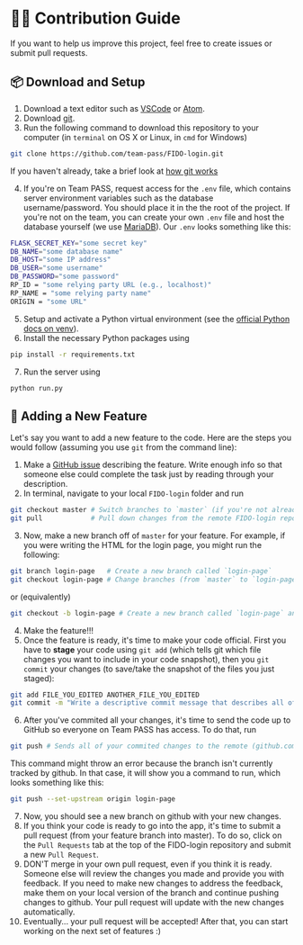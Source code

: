 # 👨‍💻 Contribution Guide

If you want to help us improve this project, feel free to create issues or submit pull requests.

## 📦 Download and Setup

1. Download a text editor such as [VSCode](https://code.visualstudio.com/) or [Atom](https://atom.io/).
2. Download [git](https://git-scm.com/downloads).
3. Run the following command to download this repository to your computer (in `terminal` on OS X or Linux, in `cmd` for Windows)

```bash
git clone https://github.com/team-pass/FIDO-login.git
```

If you haven't already, take a brief look at [how git works](https://guides.github.com/introduction/git-handbook/)

4. If you're on Team PASS, request access for the `.env` file, which contains server environment variables such as the database username/password. You should place it in the the root of the project. If you're not on the team, you can create your own `.env` file and host the database yourself (we use [MariaDB](https://mariadb.org/)). Our `.env` looks something like this:

```bash
FLASK_SECRET_KEY="some secret key"
DB_NAME="some database name"
DB_HOST="some IP address"
DB_USER="some username"
DB_PASSWORD="some password"
RP_ID = "some relying party URL (e.g., localhost)"
RP_NAME = "some relying party name"
ORIGIN = "some URL"
```

5. Setup and activate a Python virtual environment (see the [official Python docs on venv](https://docs.python.org/3/tutorial/venv.html)).
6. Install the necessary Python packages using

```bash
pip install -r requirements.txt
```

7. Run the server using 

```bash
python run.py
```

## 📝 Adding a New Feature


Let's say you want to add a new feature to the code. Here are the steps you would follow (assuming you use `git` from the command line):

1. Make a [GitHub issue](https://github.com/team-pass/FIDO-login/issues) describing the feature. Write enough info so that someone else could complete the task just by reading through your description.
2. In terminal, navigate to your local `FIDO-login` folder and run

```bash
git checkout master # Switch branches to `master` (if you're not already there)
git pull            # Pull down changes from the remote FIDO-login repository (on github.com)
```

3. Now, make a new branch off of `master` for your feature. For example, if you were writing the HTML for the login page, you might run the following:

```bash
git branch login-page   # Create a new branch called `login-page`
git checkout login-page # Change branches (from `master` to `login-page`)
```

or (equivalently)

```bash
git checkout -b login-page # Create a new branch called `login-page` and check it out
```

4. Make the feature!!!
5. Once the feature is ready, it's time to make your code official. First you have to **stage** your code using `git add` (which tells git which file changes you want to include in your code snapshot), then you `git commit` your changes (to save/take the snapshot of the files you just staged):

```bash
git add FILE_YOU_EDITED ANOTHER_FILE_YOU_EDITED
git commit -m "Write a descriptive commit message that describes all of the changes you made"
```

6. After you've commited all your changes, it's time to send the code up to GitHub so everyone on Team PASS has access. To do that, run

```bash
git push # Sends all of your commited changes to the remote (github.com)
```

This command might throw an error because the branch isn't currently tracked by github. In that case, it will show you a command to run, which looks something like this:

```bash
git push --set-upstream origin login-page
```

7. Now, you should see a new branch on github with your new changes.
8. If you think your code is ready to go into the app, it's time to submit a pull request (from your feature branch into master). To do so, click on the `Pull Requests` tab at the top of the FIDO-login repository and submit a new `Pull Request`.
8. DON'T merge in your own pull request, even if you think it is ready. Someone else will review the changes you made and provide you with feedback. If you need to make new changes to address the feedback, make them on your local version of the branch and continue pushing changes to github. Your pull request will update with the new changes automatically.
9.  Eventually... your pull request will be accepted! After that, you can start working on the next set of features :)
